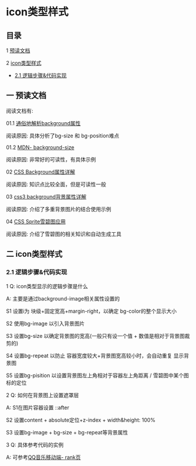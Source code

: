 ﻿# icon类型样式

## 目录

1 [预读文档](#1)

2 [icon类型样式](#2)
 
  - [2.1 逻辑步骤&代码实现](#2.1)



## <span id="1">一 预读文档 </span>

阅读文档有: 

01.1 [通俗地解析background属性](https://github.com/lulujianglab/blog/issues/25)

阅读原因: 具体分析了bg-size 和 bg-position难点

01.2 [MDN- background-size](https://developer.mozilla.org/zh-CN/docs/Web/CSS/background-size)

阅读原因: 非常好的可读性，有具体示例


02 [CSS Background属性详解](https://github.com/junruchen/junruchen.github.io/wiki/CSS-Background%E5%B1%9E%E6%80%A7%E8%AF%A6%E8%A7%A3)

阅读原因: 知识点比较全面，但是可读性一般


03 [css3 background背景属性详解](http://jessyhong.top/2018/03/23/css-background/)

阅读原因: 介绍了多重背景图片的结合使用示例


04 [CSS Sprite雪碧图应用](http://vince.xin/article/5acc326d6b78214ab8ac58b3)

阅读原因: 介绍了雪碧图的相关知识和自动生成工具



## <span id="2">二 icon类型样式 </span>

### <span id="2.1"> 2.1 逻辑步骤&代码实现 </span>

1 Q: icon类型显示的逻辑步骤是什么

A: 主要是通过background-image相关属性设置的

S1 设置i为 块级+固定宽高+margin-right，以确定 bg-color的整个显示大小

S2 使用bg-image    以引入背景图片

S3 设置bg-size     以确定背景图的宽高(一般只有设一个值 + 数值是相对于背景图裁剪的)
  
S4 设置bg-repeat   以防止 容器宽度较大+背景图宽高较小时，会自动重复 显示背景图

S5 设置bg-pisition 以设置背景图左上角相对于容器左上角距离 / 雪碧图中某个图标的定位


2 Q: 如何在背景图上设置遮罩层

A: S1在图片容器设置 ::after

S2 设置content + absolute定位+z-index  + width&height: 100% 

S3 设置bg-image + bg-size + bg-repeat等背景属性



3 Q: 具体参考代码的实例

A: 可参考[QQ音乐移动端- rank页]()
